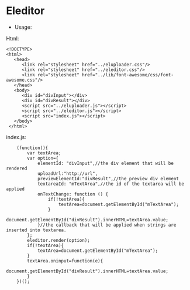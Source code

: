 # Eleditor

- Usage:

Html: 

    <!DOCTYPE>
    <html>
       <head>
          <link rel="stylesheet" href="../eluploader.css"/>
          <link rel="stylesheet" href="../eleditor.css"/>
          <link rel="stylesheet" href="../lib/font-awesome/css/font-awesome.css"/>
       </head>
       <body>
          <div id="divInput"></div>
          <div id="divResult"></div>
          <script src="../eluploader.js"></script>
          <script src="../eleditor.js"></script>
          <script src="index.js"></script>
       </body>
     </html>
        
index.js:

        (function(){
            var textArea;
            var option={
                elementId: "divInput",//the div element that will be rendered
                uploadUrl:"http://url",
                previewElementId:"divResult",//the preview div element
                textareaId: "mTextArea",//the id of the textarea will be applied
                onTextChange: function () {
                    if(!textArea){
                        textArea=document.getElementById("mTextArea");
                    }
                    document.getElementById("divResult").innerHTML=textArea.value;
                }//the callback that will be applied when strings are inserted into textarea.
            };
            eleditor.render(option);
            if(!textArea){
                textArea=document.getElementById("mTextArea");
            }
            textArea.oninput=function(e){
                document.getElementById("divResult").innerHTML=textArea.value;
            }
        })();
